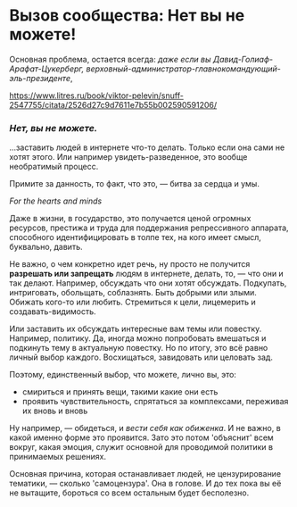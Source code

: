 # Вызов сообщества: Нет вы не можете!

Основная проблема, остается всегда: *даже если вы Давид-Голиаф-Арафат-Цукерберг, верховный-администратор-главнокомандующий-эль-президенте*,

https://www.litres.ru/book/viktor-pelevin/snuff-2547755/citata/2526d27c9d7611e7b55b002590591206/

### *Нет, вы не можете.*

...заставить людей в интернете что-то делать. Только если она сами не хотят этого. 
Или например увидеть-разведенное, это вообще необратимый процесс.

Примите за данность, то факт, что это, — битва за сердца и умы.

*For the hearts and minds*

Даже в жизни, в государство, это получается ценой огромных ресурсов, престижа и труда для поддержания репрессивного аппарата, способного идентифицировать в толпе тех, на кого имеет смысл, буквально, давить.

Не важно, о чем конкретно идет речь, ну просто не получится **разрешать или запрещать** людям в интернете, делать, то, — что они и так делают. Например, обсуждать что они хотят обсуждать. Подкупать, интриговать, обольщать, соблазнять. Быть добрыми или злыми. Обижать кого-то или любить. Стремиться к цели, лицемерить и создавать-видимость.

Или заставить их обсуждать интересные вам темы или повестку. Например, политику. Да, иногда можно попробовать вмешаться и подкинуть тему в актуальную повестку. Но по итогу, это всё равно личный выбор каждого. Восхищаться, завидовать или целовать зад.

Поэтому, единственный выбор, что можете, лично вы, это:

 - смириться и принять вещи, такими какие они есть
 - проявить чувствительность, спрятаться за комплексами, переживая их вновь и вновь

Ну например, — обидеться, и *вести себя как обиженка*. И не важно, в какой именно форме это проявится. Зато это потом 'объяснит' всем вокруг, какая эмоция, служит основной для проводимой политики в принимаемых решениях.

Основная причина, которая останавливает людей, не цензурирование тематики, — сколько 'самоцензура'.
Она в голове. И до тех пока вы её не вытащите, бороться со всем остальным будет бесполезно.

